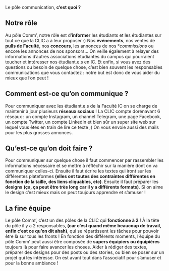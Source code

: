 Le pôle communication, **c’est quoi ?**

## Notre rôle
Au pôle Comm’, notre rôle est d’**informer** les étudiants et les étudiantes sur tout ce que la CLIC a à leur proposer :)
Nos **événements**, nos ventes de **pulls de Faculté**, nos **concours**, les annonces de nos **commissions* ou encore les annonces de nos sponsors…
On veille également à relayer des informations d’autres associations étudiantes du campus qui pourraient toucher et intéresser nos étudiant.e.s en IC.
Et enfin, si vous avez des questions ou besoin de quelque chose, c’est bien souvent les responsables communications que vous contactez : notre but est donc de vous aider du mieux que l’on peut !

## Comment est-ce qu’on communique ?
Pour communiquer avec les étudiant.e.s de la Faculté IC on se charge de maintenir à jour plusieurs **réseaux sociaux** ! La CLIC compte dorénavant 6 réseaux : un compte Instagram, un channel Telegram, une page Facebook, un compte Twitter, un compte LinkedIn et bien sûr un super site web sur lequel vous êtes en train de lire ce texte ;)
On vous envoie aussi des mails pour les plus grosses annonces.

## Qu’est-ce qu’on doit faire ?
Pour communiquer sur quelque chose il faut commencer par rassembler les informations nécessaire et se mettre à réfléchir sur la manière dont on va communiquer celles-ci. Ensuite il faut écrire les textes qui iront sur les différentes plateformes __(elles ont toutes des contraintes différentes en fonction de la taille, des liens cliquables, etc)__. Ensuite il faut préparer les **designs**  __(ça, ça peut être très long car il y a différents formats)__. Si on aime le design c’est mieux mais on peut toujours apprendre et s’amuser !

## La fine équipe
Le pôle Comm’, c’est un des pôles de la CLIC qui **fonctionne à 2 !**
À la tête du pôle il y a 2 responsables, __(car c’est quand même beaucoup de travail, enfin c’est ce qu’on dit ahah)__, qui se répartissent les tâches pour pouvoir être là sur tous les fronts !
En fonction des différents moments, l’équipe du pôle Comm’ peut aussi être composée de **supers équipiers ou équipières** toujours là pour faire avancer les choses. Aider à rédiger des textes, préparer des designs pour des posts ou des stories, ou bien se poser sur un projet qui les intéresse. On est avant tout dans l’associatif pour s’amuser et pour la bonne ambiance !
